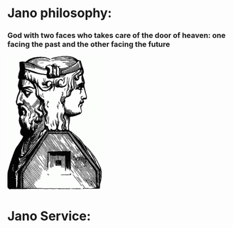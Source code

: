 <h1>Jano philosophy:
<h3>God with two faces who takes care of the door of heaven: one facing the past and the other facing the future</h3>
<img src="images/jano.png">
<h1>Jano Service:</h1>
